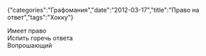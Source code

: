 {"categories":"Графомания","date":"2012-03-17","title":"Право на ответ","tags":"Хокку"}

Имеет право  
Испить горечь ответа  
Вопрошающий
